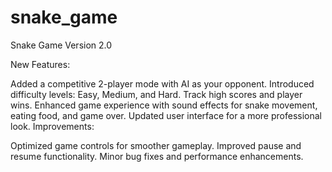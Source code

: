 # snake_game

Snake Game Version 2.0

New Features:

Added a competitive 2-player mode with AI as your opponent.
Introduced difficulty levels: Easy, Medium, and Hard.
Track high scores and player wins.
Enhanced game experience with sound effects for snake movement, eating food, and game over.
Updated user interface for a more professional look.
Improvements:

Optimized game controls for smoother gameplay.
Improved pause and resume functionality.
Minor bug fixes and performance enhancements.





